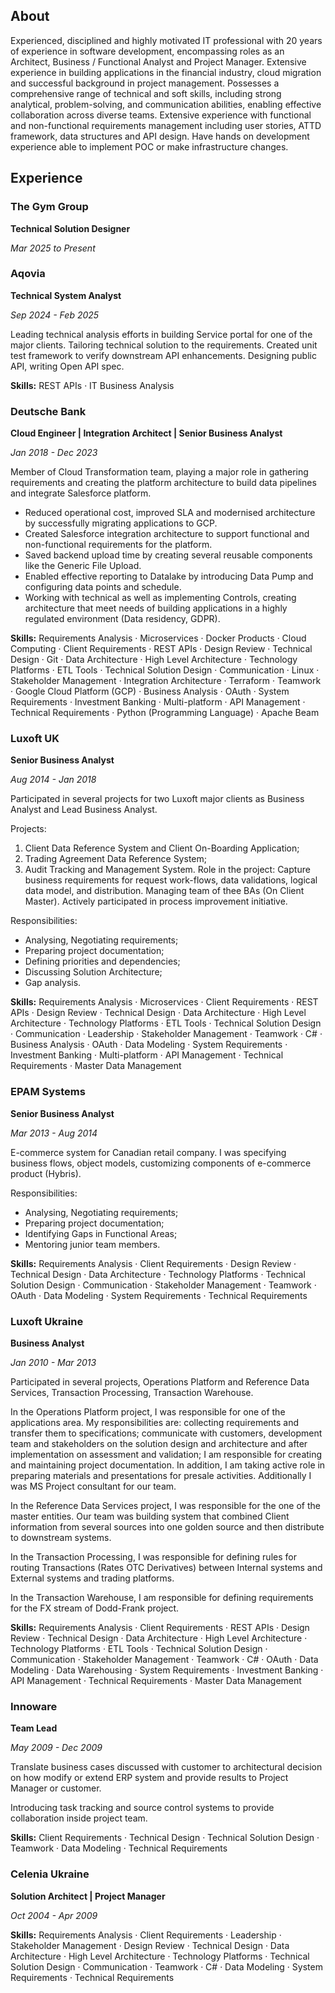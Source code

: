 ## About
Experienced, disciplined and highly motivated IT professional with 20 years of experience in software development, encompassing roles as an Architect, Business / Functional Analyst and Project Manager. Extensive experience in building applications in the financial industry, cloud migration and successful background in project management. Possesses a comprehensive range of technical and soft skills, including strong analytical, problem-solving, and communication abilities, enabling effective collaboration across diverse teams. Extensive experience with functional and non-functional requirements management including user stories, ATTD framework, data structures and API design. Have hands on development experience able to implement POC or make infrastructure changes.

## Experience

### The Gym Group
__Technical Solution Designer__

_Mar 2025 to Present_

### Aqovia
__Technical System Analyst__

_Sep 2024 - Feb 2025_

Leading technical analysis efforts in building Service portal for one of the major clients. Tailoring technical solution to the requirements. Created unit test framework to verify downstream API enhancements. Designing public API, writing Open API spec.

__Skills:__ REST APIs · IT Business Analysis

### Deutsche Bank
__Cloud Engineer | Integration Architect | Senior Business Analyst__

_Jan 2018 - Dec 2023_

Member of Cloud Transformation team, playing a major role in gathering requirements and creating the platform architecture to build data pipelines and integrate Salesforce platform. 
- Reduced operational cost, improved SLA and modernised architecture by successfully migrating applications to GCP.
- Created Salesforce integration architecture to support functional and non-functional requirements for the platform.
- Saved backend upload time by creating several reusable components like the Generic File Upload.
- Enabled effective reporting to Datalake by introducing Data Pump and configuring data points and schedule.
- Working with technical as well as implementing Controls, creating architecture that meet needs of building applications in a highly regulated environment (Data residency, GDPR).

__Skills:__ Requirements Analysis · Microservices · Docker Products · Cloud Computing · Client Requirements · REST APIs · Design Review · Technical Design · Git · Data Architecture · High Level Architecture · Technology Platforms · ETL Tools · Technical Solution Design · Communication · Linux · Stakeholder Management · Integration Architecture · Terraform · Teamwork · Google Cloud Platform (GCP) · Business Analysis · OAuth · System Requirements · Investment Banking · Multi-platform · API Management · Technical Requirements · Python (Programming Language) · Apache Beam

### Luxoft UK
__Senior Business Analyst__

_Aug 2014 - Jan 2018_

Participated in several projects for two Luxoft major clients as Business Analyst and Lead Business Analyst.

Projects:
1. Client Data Reference System and Client On-Boarding Application;
2. Trading Agreement Data Reference System;
3. Audit Tracking and Management System.
Role in the project: Capture business requirements for request work-flows, data validations, logical data model, and distribution. Managing team of thee BAs (On Client Master). Actively participated in process improvement initiative.

Responsibilities:
- Analysing, Negotiating requirements;
- Preparing project documentation;
- Defining priorities and dependencies;
- Discussing Solution Architecture;
- Gap analysis.

__Skills:__ Requirements Analysis · Microservices · Client Requirements · REST APIs · Design Review · Technical Design · Data Architecture · High Level Architecture · Technology Platforms · ETL Tools · Technical Solution Design · Communication · Leadership · Stakeholder Management · Teamwork · C# · Business Analysis · OAuth · Data Modeling · System Requirements · Investment Banking · Multi-platform · API Management · Technical Requirements · Master Data Management

### EPAM Systems
__Senior Business Analyst__

_Mar 2013 - Aug 2014_

E-commerce system for Canadian retail company. I was specifying business flows, object models, customizing components of e-commerce product (Hybris).

Responsibilities:
- Analysing, Negotiating requirements;
- Preparing project documentation;
- Identifying Gaps in Functional Areas;
- Mentoring junior team members.

__Skills:__ Requirements Analysis · Client Requirements · Design Review · Technical Design · Data Architecture · Technology Platforms · Technical Solution Design · Communication · Stakeholder Management · Teamwork · OAuth · Data Modeling · System Requirements · Technical Requirements

### Luxoft Ukraine
__Business Analyst__

_Jan 2010 - Mar 2013_

Participated in several projects, Operations Platform and Reference Data Services, Transaction Processing, Transaction Warehouse.

In the Operations Platform project, I was responsible for one of the applications area. My responsibilities are: collecting requirements and transfer them to specifications; communicate with customers, development team and stakeholders on the solution design and architecture and after implementation on assessment and validation; I am responsible for creating and maintaining project documentation. In addition, I am taking active role in preparing materials and presentations for presale activities. Additionally I was MS Project consultant for our team.

In the Reference Data Services project, I was responsible for the one of the master entities. Our team was building system that combined Client information from several sources into one golden source and then distribute to downstream systems.

In the Transaction Processing, I was responsible for defining rules for routing Transactions (Rates OTC Derivatives) between Internal systems and External systems and trading platforms. 

In the Transaction Warehouse, I am responsible for defining requirements for the FX stream of Dodd-Frank project.

__Skills:__ Requirements Analysis · Client Requirements · REST APIs · Design Review · Technical Design · Data Architecture · High Level Architecture · Technology Platforms · ETL Tools · Technical Solution Design · Communication · Stakeholder Management · Teamwork · C# · OAuth · Data Modeling · Data Warehousing · System Requirements · Investment Banking · API Management · Technical Requirements · Master Data Management

### Innoware
__Team Lead__

_May 2009 - Dec 2009_

Translate business cases discussed with customer to architectural decision on how modify or extend ERP system and provide results to Project Manager or customer.

Introducing task tracking and source control systems to provide collaboration inside project team.

__Skills:__ Client Requirements · Technical Design · Technical Solution Design · Teamwork · Data Modeling · Technical Requirements

### Celenia Ukraine
__Solution Architect | Project Manager__

_Oct 2004 - Apr 2009_

__Skills:__ Requirements Analysis · Client Requirements · Leadership · Stakeholder Management · Design Review · Technical Design · Data Architecture · High Level Architecture · Technology Platforms · Technical Solution Design · Communication · Teamwork · C# · Data Modeling · System Requirements · Technical Requirements

<!--
**vadym-marchenko/vadym-marchenko** is a ✨ _special_ ✨ repository because its `README.md` (this file) appears on your GitHub profile.

Here are some ideas to get you started:

- 🔭 I’m currently working on ...
- 🌱 I’m currently learning ...
- 👯 I’m looking to collaborate on ...
- 🤔 I’m looking for help with ...
- 💬 Ask me about ...
- 📫 How to reach me: ...
- 😄 Pronouns: ...
- ⚡ Fun fact: ...
-->
